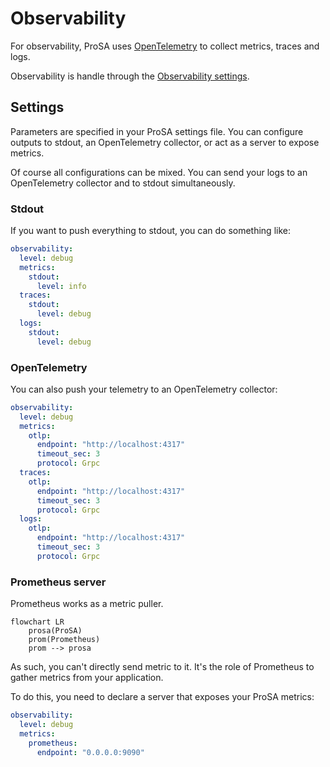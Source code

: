 # Observability

For observability, ProSA uses [OpenTelemetry](https://opentelemetry.io/) to collect metrics, traces and logs.

Observability is handle through the [Observability settings](https://docs.rs/prosa-utils/latest/prosa_utils/config/observability/struct.Observability.html).

## Settings

Parameters are specified in your ProSA settings file.
You can configure outputs to stdout, an OpenTelemetry collector, or act as a server to expose metrics.

Of course all configurations can be mixed. You can send your logs to an OpenTelemetry collector and to stdout simultaneously.

### Stdout

If you want to push everything to stdout, you can do something like:
```yaml
observability:
  level: debug
  metrics:
    stdout:
      level: info
  traces:
    stdout:
      level: debug
  logs:
    stdout:
      level: debug
```

### OpenTelemetry

You can also push your telemetry to an OpenTelemetry collector:
```yaml
observability:
  level: debug
  metrics:
    otlp:
      endpoint: "http://localhost:4317"
      timeout_sec: 3
      protocol: Grpc
  traces:
    otlp:
      endpoint: "http://localhost:4317"
      timeout_sec: 3
      protocol: Grpc
  logs:
    otlp:
      endpoint: "http://localhost:4317"
      timeout_sec: 3
      protocol: Grpc
```

### Prometheus server

Prometheus works as a metric puller.

``` mermaid
flowchart LR
    prosa(ProSA)
    prom(Prometheus)
    prom --> prosa
```

As such, you can't directly send metric to it.
It's the role of Prometheus to gather metrics from your application.

To do this, you need to declare a server that exposes your ProSA metrics:
```yaml
observability:
  level: debug
  metrics:
    prometheus:
      endpoint: "0.0.0.0:9090"
```
